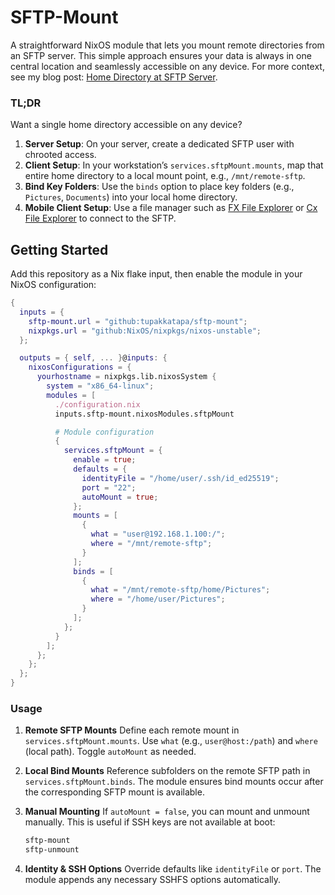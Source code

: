 
# SFTP-Mount

A straightforward NixOS module that lets you mount remote directories from an SFTP server. This simple approach ensures your data is always in one central location and seamlessly accessible on any device. For more context, see my blog post: [Home Directory at SFTP Server](https://blog.coditon.com/content/posts/Home%20Directory%20at%20SFTP%20Server.md).

### TL;DR

Want a single home directory accessible on any device?

1. **Server Setup**: On your server, create a dedicated SFTP user with chrooted access.
2. **Client Setup**: In your workstation’s `services.sftpMount.mounts`, map that entire home directory to a local mount point, e.g., `/mnt/remote-sftp`.
3. **Bind Key Folders**: Use the `binds` option to place key folders (e.g., `Pictures`, `Documents`) into your local home directory.
4. **Mobile Client Setup**: Use a file manager such as [FX File Explorer](https://play.google.com/store/apps/details?id=nextapp.fx) or [Cx File Explorer](https://play.google.com/store/apps/details?id=com.cxinventor.file.explorer) to connect to the SFTP.

## Getting Started

Add this repository as a Nix flake input, then enable the module in your NixOS configuration:

```nix
{
  inputs = {
    sftp-mount.url = "github:tupakkatapa/sftp-mount";
    nixpkgs.url = "github:NixOS/nixpkgs/nixos-unstable";
  };

  outputs = { self, ... }@inputs: {
    nixosConfigurations = {
      yourhostname = nixpkgs.lib.nixosSystem {
        system = "x86_64-linux";
        modules = [
          ./configuration.nix
          inputs.sftp-mount.nixosModules.sftpMount

          # Module configuration
          {
            services.sftpMount = {
              enable = true;
              defaults = {
                identityFile = "/home/user/.ssh/id_ed25519";
                port = "22";
                autoMount = true;
              };
              mounts = [
                {
                  what = "user@192.168.1.100:/";
                  where = "/mnt/remote-sftp";
                }
              ];
              binds = [
                {
                  what = "/mnt/remote-sftp/home/Pictures";
                  where = "/home/user/Pictures";
                }
              ];
            };
          }
        ];
      };
    };
  };
}
```

### Usage

1. **Remote SFTP Mounts**
   Define each remote mount in `services.sftpMount.mounts`. Use `what` (e.g., `user@host:/path`) and `where` (local path). Toggle `autoMount` as needed.

2. **Local Bind Mounts**
   Reference subfolders on the remote SFTP path in `services.sftpMount.binds`. The module ensures bind mounts occur after the corresponding SFTP mount is available.

3. **Manual Mounting**
   If `autoMount = false`, you can mount and unmount manually. This is useful if SSH keys are not available at boot:
   ```bash
   sftp-mount
   sftp-unmount
   ```

4. **Identity & SSH Options**
   Override defaults like `identityFile` or `port`. The module appends any necessary SSHFS options automatically.
